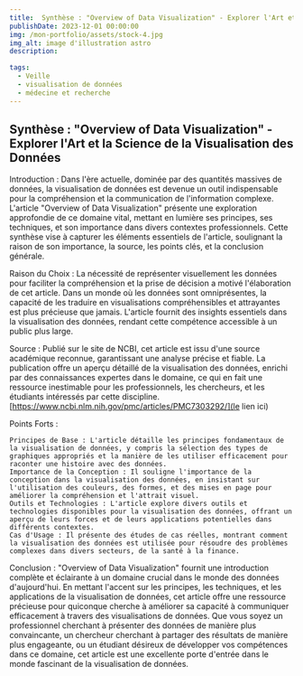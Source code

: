 ```yaml
---
title:  Synthèse : "Overview of Data Visualization" - Explorer l'Art et la Science de la Visualisation des Données
publishDate: 2023-12-01 00:00:00
img: /mon-portfolio/assets/stock-4.jpg
img_alt: image d'illustration astro
description:

tags:
  - Veille 
  - visualisation de données
  - médecine et recherche
---
```


## Synthèse : "Overview of Data Visualization" - Explorer l'Art et la Science de la Visualisation des Données

Introduction :
Dans l'ère actuelle, dominée par des quantités massives de données, la visualisation de données est devenue un outil indispensable pour la compréhension et la communication de l'information complexe. L'article "Overview of Data Visualization" présente une exploration approfondie de ce domaine vital, mettant en lumière ses principes, ses techniques, et son importance dans divers contextes professionnels. Cette synthèse vise à capturer les éléments essentiels de l'article, soulignant la raison de son importance, la source, les points clés, et la conclusion générale.

Raison du Choix :
La nécessité de représenter visuellement les données pour faciliter la compréhension et la prise de décision a motivé l'élaboration de cet article. Dans un monde où les données sont omniprésentes, la capacité de les traduire en visualisations compréhensibles et attrayantes est plus précieuse que jamais. L'article fournit des insights essentiels dans la visualisation des données, rendant cette compétence accessible à un public plus large.

Source :
Publié sur le site de NCBI, cet article est issu d'une source académique reconnue, garantissant une analyse précise et fiable. La publication offre un aperçu détaillé de la visualisation des données, enrichi par des connaissances expertes dans le domaine, ce qui en fait une ressource inestimable pour les professionnels, les chercheurs, et les étudiants intéressés par cette discipline.
[https://www.ncbi.nlm.nih.gov/pmc/articles/PMC7303292/](le lien ici)

Points Forts :

    Principes de Base : L'article détaille les principes fondamentaux de la visualisation de données, y compris la sélection des types de graphiques appropriés et la manière de les utiliser efficacement pour raconter une histoire avec des données.
    Importance de la Conception : Il souligne l'importance de la conception dans la visualisation des données, en insistant sur l'utilisation des couleurs, des formes, et des mises en page pour améliorer la compréhension et l'attrait visuel.
    Outils et Technologies : L'article explore divers outils et technologies disponibles pour la visualisation des données, offrant un aperçu de leurs forces et de leurs applications potentielles dans différents contextes.
    Cas d'Usage : Il présente des études de cas réelles, montrant comment la visualisation des données est utilisée pour résoudre des problèmes complexes dans divers secteurs, de la santé à la finance.

Conclusion :
"Overview of Data Visualization" fournit une introduction complète et éclairante à un domaine crucial dans le monde des données d'aujourd'hui. En mettant l'accent sur les principes, les techniques, et les applications de la visualisation de données, cet article offre une ressource précieuse pour quiconque cherche à améliorer sa capacité à communiquer efficacement à travers des visualisations de données. Que vous soyez un professionnel cherchant à présenter des données de manière plus convaincante, un chercheur cherchant à partager des résultats de manière plus engageante, ou un étudiant désireux de développer vos compétences dans ce domaine, cet article est une excellente porte d'entrée dans le monde fascinant de la visualisation de données.
